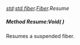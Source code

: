 _[std](../../modules/std/std-module.md):[std.fiber](../../modules/std/std-fiber.md).[Fiber](../../modules/std/std-fiber-fiber.md).Resume_
##### Method Resume:Void(  )
Resumes a suspended fiber.
